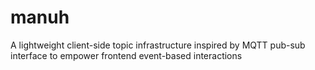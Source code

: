 # manuh
A lightweight client-side topic infrastructure inspired by MQTT pub-sub interface to empower frontend event-based interactions
